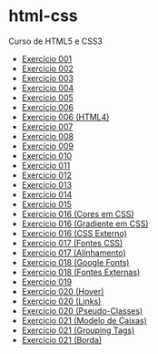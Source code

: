 # html-css
 Curso de HTML5 e CSS3

<ul>
    <li><a href=" https://arthuraguiar24.github.io/html-css/exercicios/ex001/index.html">Exercício 001</a></li>
    <li><a href=" https://arthuraguiar24.github.io/html-css/exercicios/ex002/index.html">Exercício 002</a></li>
    <li><a href=" https://arthuraguiar24.github.io/html-css/exercicios/ex003/index.html">Exercício 003</a></li>
    <li><a href=" https://arthuraguiar24.github.io/html-css/exercicios/ex004/index.html">Exercício 004</a></li>
    <li><a href=" https://arthuraguiar24.github.io/html-css/exercicios/ex005/index.html">Exercício 005</a></li>
    <li><a href=" https://arthuraguiar24.github.io/html-css/exercicios/ex006/html5.html">Exercício 006</a></li>
    <li><a href=" https://arthuraguiar24.github.io/html-css/exercicios/ex006/html4.html">Exercício 006 (HTML4)</a></li>
    <li><a href=" https://arthuraguiar24.github.io/html-css/exercicios/ex007/index.html">Exercício 007</a></li>
    <li><a href=" https://arthuraguiar24.github.io/html-css/exercicios/ex008/index.html">Exercício 008</a></li>
    <li><a href=" https://arthuraguiar24.github.io/html-css/exercicios/ex009/index.html">Exercício 009</a></li>
    <li><a href=" https://arthuraguiar24.github.io/html-css/exercicios/ex010/index.html">Exercício 010</a></li>
    <li><a href=" https://arthuraguiar24.github.io/html-css/exercicios/ex011/index.html">Exercício 011</a></li>
    <li><a href=" https://arthuraguiar24.github.io/html-css/exercicios/ex012/index.html">Exercício 012</a></li>
    <li><a href=" https://arthuraguiar24.github.io/html-css/exercicios/ex013/index.html">Exercício 013</a></li>
    <li><a href=" https://arthuraguiar24.github.io/html-css/exercicios/ex014/index.html">Exercício 014</a></li>
    <li><a href=" https://arthuraguiar24.github.io/html-css/exercicios/ex015/index.html">Exercício 015</a></li>
    <li><a href=" https://arthuraguiar24.github.io/html-css/exercicios/ex016/cor01.html">Exercício 016 (Cores em CSS)</a></li>
    <li><a href=" https://arthuraguiar24.github.io/html-css/exercicios/ex016/cor02.html">Exercício 016 (Gradiente em CSS)</a></li>
    <li><a href=" https://arthuraguiar24.github.io/html-css/exercicios/ex016/cor03.html">Exercício 016 (CSS Externo)</a></li>
    <li><a href=" https://arthuraguiar24.github.io/html-css/exercicios/ex017/fonte01.html">Exercício 017 (Fontes CSS)</a></li>
    <li><a href=" https://arthuraguiar24.github.io/html-css/exercicios/ex017/fonte02.html">Exercício 017 (Alinhamento)</a></li>
    <li><a href=" https://arthuraguiar24.github.io/html-css/exercicios/ex018/fonte01.html">Exercício 018 (Google Fonts)</a></li>
    <li><a href=" https://arthuraguiar24.github.io/html-css/exercicios/ex018/fonte02.html">Exercício 018 (Fontes Externas)</a></li>
    <li><a href=" https://arthuraguiar24.github.io/html-css/exercicios/ex019/seletor01.html">Exercício 019</a></li>
    <li><a href=" https://arthuraguiar24.github.io/html-css/exercicios/ex020/hover.html">Exercício 020 (Hover)</a></li>
    <li><a href=" https://arthuraguiar24.github.io/html-css/exercicios/ex020/links.html">Exercício 020 (Links)</a></li>
    <li><a href=" https://arthuraguiar24.github.io/html-css/exercicios/ex020/pseudoclasse.html">Exercício 020 (Pseudo-Classes)</a></li>
    <li><a href=" https://arthuraguiar24.github.io/html-css/exercicios/ex021/caixa01.html">Exercício 021 (Modelo de Caixas)</a></li>
    <li><a href=" https://arthuraguiar24.github.io/html-css/exercicios/ex021/caixa02.html">Exercício 021 (Grouping Tags)</a></li>
    <li><a href=" https://arthuraguiar24.github.io/html-css/exercicios/ex021/caixa03.html">Exercício 021 (Borda)</a></li>
</ul>